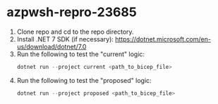 # azpwsh-repro-23685

1. Clone repo and cd to the repo directory.
1. Install .NET 7 SDK (if necessary): https://dotnet.microsoft.com/en-us/download/dotnet/7.0
1. Run the following to test the "current" logic:
    ```powershell
    dotnet run --project current <path_to_bicep_file>
    ```
1. Run the following to test the "proposed" logic:
    ```powershell
    dotnet run --project proposed <path_to_bicep_file>
    ```